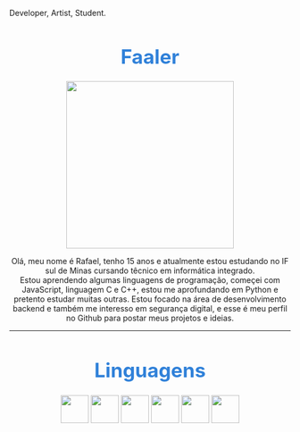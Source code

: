 Developer, Artist, Student.
<h1 align= "center"style="color: #3081D9; text-aling: center; font-size: 35px;">Faaler</h1>










<div align="center">
  <img style = "width: 300px "src="https://images-wixmp-ed30a86b8c4ca887773594c2.wixmp.com/f/5f08495c-3de1-4a09-b3ab-0d51e7bdab3b/dabz74g-a61a26db-d222-4c06-832b-9ab220a9f632.gif?token=eyJ0eXAiOiJKV1QiLCJhbGciOiJIUzI1NiJ9.eyJzdWIiOiJ1cm46YXBwOjdlMGQxODg5ODIyNjQzNzNhNWYwZDQxNWVhMGQyNmUwIiwiaXNzIjoidXJuOmFwcDo3ZTBkMTg4OTgyMjY0MzczYTVmMGQ0MTVlYTBkMjZlMCIsIm9iaiI6W1t7InBhdGgiOiJcL2ZcLzVmMDg0OTVjLTNkZTEtNGEwOS1iM2FiLTBkNTFlN2JkYWIzYlwvZGFiejc0Zy1hNjFhMjZkYi1kMjIyLTRjMDYtODMyYi05YWIyMjBhOWY2MzIuZ2lmIn1dXSwiYXVkIjpbInVybjpzZXJ2aWNlOmZpbGUuZG93bmxvYWQiXX0.LBzyWmO0GnILkfAxDoB_v7u3hIwJRHlXRkubzQKdAcU">
</div>
<div align = "center">
<p style="weght: 500">Olá, meu nome é Rafael, tenho 15 anos e atualmente estou estudando no IF sul de Minas cursando têcnico em informática integrado. <br>
Estou aprendendo algumas linguagens de programação, começei com JavaScript, linguagem C e C++, estou me aprofundando em Python e pretento estudar muitas outras. Estou focado na área de desenvolvimento backend e também me interesso em segurança digital, e esse é meu perfil no Github para postar meus projetos e ideias.
</p>
</div>

---

<div align = "center">
<h1 style="color: #3081D9; font-size: 35px;">Linguagens</h1>


[<img style="height: 50px;" src="https://img.shields.io/badge/C-00599C?style=for-the-badge&logo=c&logoColor=white">](<LINK>)
[<img style="height: 50px;" src="https://img.shields.io/badge/C%2B%2B-00599C?style=for-the-badge&logo=c%2B%2B&logoColor=white">](<LINK>)
[<img style="height: 50px;" src="https://img.shields.io/badge/Python-14354C?style=for-the-badge&logo=python&logoColor=white">](<LINK>)
[<img style="height: 50px;" src="https://img.shields.io/badge/JavaScript-323330?style=for-the-badge&logo=javascript&logoColor=F7DF1E">](<LINK>)
[<img style="height: 50px;" src="https://img.shields.io/badge/HTML5-E34F26?style=for-the-badge&logo=html5&logoColor=white">](<LINK>)
[<img style="height: 50px;" src="https://img.shields.io/badge/CSS3-1572B6?style=for-the-badge&logo=css3&logoColor=white">](<LINK>)

</div>
